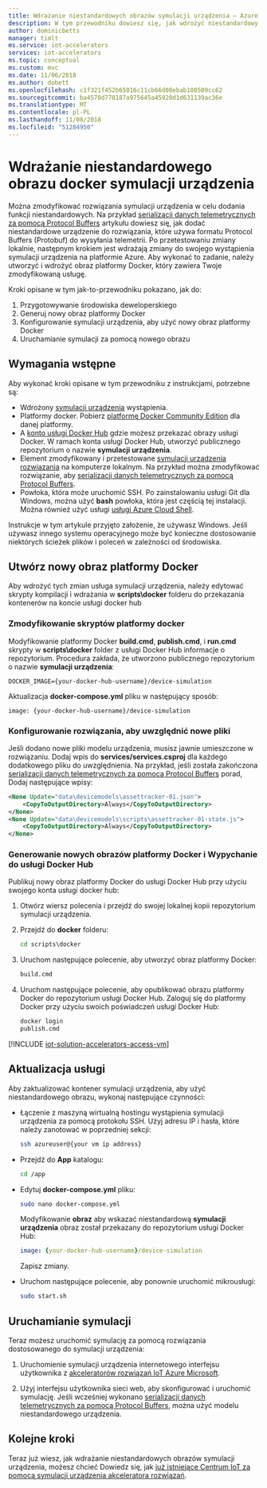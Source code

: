 ```yaml
---
title: Wdrażanie niestandardowych obrazów symulacji urządzenia — Azure | Dokumentacja firmy Microsoft
description: W tym przewodniku dowiesz się, jak wdrożyć niestandardowy obraz platformy Docker rozwiązania symulacji urządzenia na platformie Azure.
author: dominicbetts
manager: timlt
ms.service: iot-accelerators
services: iot-accelerators
ms.topic: conceptual
ms.custom: mvc
ms.date: 11/06/2018
ms.author: dobett
ms.openlocfilehash: c1f321f452b65016c11cb66d08ebab108509cc62
ms.sourcegitcommit: ba4570d778187a975645a45920d1d631139ac36e
ms.translationtype: MT
ms.contentlocale: pl-PL
ms.lasthandoff: 11/08/2018
ms.locfileid: "51284950"
---
```

# <a name="deploy-a-custom-device-simulation-docker-image"></a>Wdrażanie niestandardowego obrazu docker symulacji urządzenia

Można zmodyfikować rozwiązania symulacji urządzenia w celu dodania funkcji niestandardowych. Na przykład [serializacji danych telemetrycznych za pomocą Protocol Buffers](iot-accelerators-device-simulation-protobuf.md) artykułu dowiesz się, jak dodać niestandardowe urządzenie do rozwiązania, które używa formatu Protocol Buffers (Protobuf) do wysyłania telemetrii. Po przetestowaniu zmiany lokalnie, następnym krokiem jest wdrażają zmiany do swojego wystąpienia symulacji urządzenia na platformie Azure. Aby wykonać to zadanie, należy utworzyć i wdrożyć obraz platformy Docker, który zawiera Twoje zmodyfikowaną usługę.

Kroki opisane w tym jak-to-przewodniku pokazano, jak do:

1. Przygotowywanie środowiska deweloperskiego
1. Generuj nowy obraz platformy Docker
1. Konfigurowanie symulacji urządzenia, aby użyć nowy obraz platformy Docker
1. Uruchamianie symulacji za pomocą nowego obrazu

## <a name="prerequisites"></a>Wymagania wstępne

Aby wykonać kroki opisane w tym przewodniku z instrukcjami, potrzebne są:

* Wdrożony [symulacji urządzenia](quickstart-device-simulation-deploy.md) wystąpienia.
* Platformy docker. Pobierz [platformę Docker Community Edition](https://www.docker.com/products/docker-engine#/download) dla danej platformy.
* A [konto usługi Docker Hub](https://hub.docker.com/) gdzie możesz przekazać obrazy usługi Docker. W ramach konta usługi Docker Hub, utworzyć publicznego repozytorium o nazwie **symulacji urządzenia**.
* Element zmodyfikowany i przetestowane [symulacji urządzenia rozwiązania](https://github.com/Azure/device-simulation-dotnet/archive/master.zip) na komputerze lokalnym. Na przykład można zmodyfikować rozwiązanie, aby [serializacji danych telemetrycznych za pomocą Protocol Buffers](iot-accelerators-device-simulation-protobuf.md).
* Powłoka, która może uruchomić SSH. Po zainstalowaniu usługi Git dla Windows, można użyć **bash** powłoka, która jest częścią tej instalacji. Można również użyć usługi [usługi Azure Cloud Shell](https://shell.azure.com/).

Instrukcje w tym artykule przyjęto założenie, że używasz Windows. Jeśli używasz innego systemu operacyjnego może być konieczne dostosowanie niektórych ścieżek plików i poleceń w zależności od środowiska.

## <a name="create-a-new-docker-image"></a>Utwórz nowy obraz platformy Docker

Aby wdrożyć tych zmian usługa symulacji urządzenia, należy edytować skrypty kompilacji i wdrażania w **scripts\docker** folderu do przekazania kontenerów na koncie usługi docker hub

### <a name="modify-the-docker-scripts"></a>Zmodyfikowanie skryptów platformy docker

Modyfikowanie platformy Docker **build.cmd**, **publish.cmd**, i **run.cmd** skrypty w **scripts\docker** folder z usługi Docker Hub informacje o repozytorium. Procedura zakłada, że utworzono publicznego repozytorium o nazwie **symulacji urządzenia**:

`DOCKER_IMAGE={your-docker-hub-username}/device-simulation`

Aktualizacja **docker-compose.yml** pliku w następujący sposób:

`image: {your-docker-hub-username}/device-simulation`

### <a name="configure-the-solution-to-include-any-new-files"></a>Konfigurowanie rozwiązania, aby uwzględnić nowe pliki

Jeśli dodano nowe pliki modelu urządzenia, musisz jawnie umieszczone w rozwiązaniu. Dodaj wpis do **services/services.csproj** dla każdego dodatkowego pliku do uwzględnienia. Na przykład, jeśli została zakończona [serializacji danych telemetrycznych za pomocą Protocol Buffers](iot-accelerators-device-simulation-protobuf.md) porad, Dodaj następujące wpisy:

```xml
<None Update="data\devicemodels\assettracker-01.json">
    <CopyToOutputDirectory>Always</CopyToOutputDirectory>
</None>
<None Update="data\devicemodels\scripts\assettracker-01-state.js">
    <CopyToOutputDirectory>Always</CopyToOutputDirectory>
</None>
```

### <a name="generate-new-docker-images-and-push-to-docker-hub"></a>Generowanie nowych obrazów platformy Docker i Wypychanie do usługi Docker Hub

Publikuj nowy obraz platformy Docker do usługi Docker Hub przy użyciu swojego konta usługi docker hub:

1. Otwórz wiersz polecenia i przejdź do swojej lokalnej kopii repozytorium symulacji urządzenia.

1. Przejdź do **docker** folderu:

    ```cmd
    cd scripts\docker
    ```

1. Uruchom następujące polecenie, aby utworzyć obraz platformy Docker:

    ```cmd
    build.cmd
    ```

1. Uruchom następujące polecenie, aby opublikować obrazu platformy Docker do repozytorium usługi Docker Hub. Zaloguj się do platformy Docker przy użyciu swoich poświadczeń usługi Docker Hub:

    ```cmd
    docker login
    publish.cmd
    ```

<!-- TODO fix heading levels working include -->

[!INCLUDE [iot-solution-accelerators-access-vm](../../includes/iot-solution-accelerators-access-vm.md)]

## <a name="update-the-service"></a>Aktualizacja usługi

Aby zaktualizować kontener symulacji urządzenia, aby użyć niestandardowego obrazu, wykonaj następujące czynności:

* Łączenie z maszyną wirtualną hostingu wystąpienia symulacji urządzenia za pomocą protokołu SSH. Użyj adresu IP i hasła, które należy zanotować w poprzedniej sekcji:

    ```sh
    ssh azureuser@{your vm ip address}
    ```

* Przejdź do **App** katalogu:

    ```sh
    cd /app
    ```

* Edytuj **docker-compose.yml** pliku:

    ```sh
    sudo nano docker-compose.yml
    ```

    Modyfikowanie **obraz** aby wskazać niestandardową **symulacji urządzenia** obraz został przekazany do repozytorium usługi Docker Hub:

    ```yml
    image: {your-docker-hub-username}/device-simulation
    ```

    Zapisz zmiany.

* Uruchom następujące polecenie, aby ponownie uruchomić mikrousługi:

    ```sh
    sudo start.sh
    ```

## <a name="run-your-simulation"></a>Uruchamianie symulacji

Teraz możesz uruchomić symulację za pomocą rozwiązania dostosowanego do symulacji urządzenia:

1. Uruchomienie symulacji urządzenia internetowego interfejsu użytkownika z [akceleratorów rozwiązań IoT Azure Microsoft](https://www.azureiotsolutions.com/Accelerators#dashboard).

1. Użyj interfejsu użytkownika sieci web, aby skonfigurować i uruchomić symulację. Jeśli wcześniej wykonano [serializacji danych telemetrycznych za pomocą Protocol Buffers](iot-accelerators-device-simulation-protobuf.md), można użyć modelu niestandardowego urządzenia.

## <a name="next-steps"></a>Kolejne kroki

Teraz już wiesz, jak wdrażanie niestandardowych obrazów symulacji urządzenia, możesz chcieć Dowiedz się, jak [już istniejące Centrum IoT za pomocą symulacji urządzenia akceleratora rozwiązań](iot-accelerators-device-simulation-choose-hub.md).